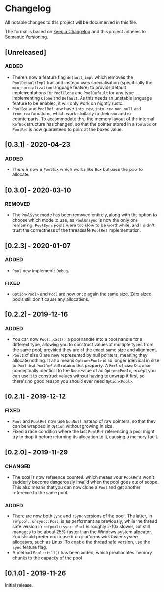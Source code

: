 # Changelog

All notable changes to this project will be documented in this file.

The format is based on [Keep a Changelog](http://keepachangelog.com/en/1.0.0/) and this project
adheres to [Semantic Versioning](http://semver.org/spec/v2.0.0.html).

## [Unreleased]

### ADDED

-   There's now a feature flag `default_impl` which removes the `PoolDefaultImpl` trait and instead
    uses specialisation (specifically the `min_specialization` language feature) to provide default
    implementations for `PoolClone` and `PoolDefault` for any type implementing `Clone` and
    `Default`. As this needs an unstable language feature to be enabled, it will only work on
    nightly rustc.
-   `PoolBox` and `PoolRef` now have `into_raw`, `into_raw_non_null` and `from_raw` functions, which
    work similarly to their `Box` and `Rc` counterparts. To accommodate this, the memory layout of
    the internal `RefBox` structure has changed, so that the pointer stored in a `PoolBox` or
    `PoolRef` is now guaranteed to point at the boxed value.

## [0.3.1] - 2020-04-23

### ADDED

-   There is now a `PoolBox` which works like `Box` but uses the pool to allocate.

## [0.3.0] - 2020-03-10

### REMOVED

-   The `PoolSync` mode has been removed entirely, along with the option to choose which mode to
    use, as `PoolUnsync` is now the only one remaining. `PoolSync` pools were too slow to be
    worthwhile, and I didn't trust the correctness of the threadsafe `PoolRef` implementation.

## [0.2.3] - 2020-01-07

### ADDED

-   `Pool` now implements `Debug`.

### FIXED

-   `Option<Pool>` and `Pool` are now once again the same size. Zero sized pools still don't cause
    any allocations.

## [0.2.2] - 2019-12-16

### ADDED

-   You can now `Pool::cast()` a pool handle into a pool handle for a different type, allowing you
    to construct values of multiple types from the same pool, provided they are of the exact same
    size and alignment.
-   `Pool`s of size 0 are now represented by null pointers, meaning they allocate nothing. It also
    means `Option<Pool>` is no longer identical in size to `Pool`, but `PoolRef` still retains that
    property. A `Pool` of size 0 is also conceptually identical to the `None` value of an
    `Option<Pool>`, except you can use it to construct values without having to unwrap it first, so
    there's no good reason you should ever need `Option<Pool>`.

## [0.2.1] - 2019-12-12

### FIXED

-   `Pool` and `PoolRef` now use `NonNull` instead of raw pointers, so that they can be wrapped in
    `Option` without growing in size.
-   Fixed a race condition where the last `PoolRef` referencing a pool might try to drop it before
    returning its allocation to it, causing a memory fault.

## [0.2.0] - 2019-11-29

### CHANGED

-   The pool is now reference counted, which means your `PoolRef`s won't suddenly become dangerously
    invalid when the pool goes out of scope. This also means that you can now clone a `Pool` and get
    another reference to the same pool.

### ADDED

-   There are now both `Sync` and `!Sync` versions of the pool. The latter, in
    `refpool::unsync::Pool`, is as performant as previously, while the thread safe version in
    `refpool::sync::Pool` is roughly 5-10x slower, but still manages to be about 25% faster than the
    Windows system allocator. You should prefer not to use it on platforms with faster system
    allocators, such as Linux. To enable the thread safe version, use the `sync` feature flag.
-   A method `Pool::fill()` has been added, which preallocates memory chunks to the capacity of the
    pool.

## [0.1.0] - 2019-11-26

Initial release.
